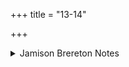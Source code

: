 +++
title = "13-14"

+++

<details><summary>Jamison Brereton Notes</summary>

The last two extra vss. do not allow a detached 4-syllable unit, because the word boundaries don’t coincide.
</details>
